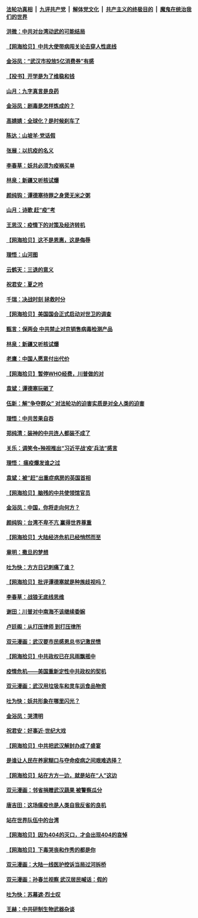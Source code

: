 ####  [法轮功真相](../../../../basic/blob/master/README.md?t=04210731) &nbsp;|&nbsp; [九评共产党](../../../../9ping.md/blob/master/README.md?t=04210731) &nbsp;|&nbsp; [解体党文化](../../../../jtdwh.md/blob/master/README.md?t=04210731)  &nbsp;|&nbsp; [共产主义的终极目的](../../../../gczydzjmd.md/blob/master/README.md?t=04210731) &nbsp;|&nbsp; [魔鬼在统治我们的世界](../../../../mgztzwmdsj.md/blob/master/README.md?t=04210731) 

#### [洪微：中共对台湾动武的可能结局](../pages/nsc993/n12046050.md?t=04210731) 

#### [【网海拾贝】中共大使带病闯关论击穿人性底线](../pages/nsc993/n12045886.md?t=04210731) 

#### [金浴凤：“武汉市投放5亿消费券”有感](../pages/nsc993/n12045563.md?t=04210731) 

#### [【投书】开学是为了维稳和钱](../pages/nsc993/n12045013.md?t=04210731) 

#### [山月：九字真言是良药](../pages/nsc993/n12044842.md?t=04210731) 

#### [金浴凤：剧毒是怎样炼成的？](../pages/nsc993/n12044835.md?t=04210731) 

#### [高婧婧：全球化？是时候刹车了](../pages/nsc993/n12044809.md?t=04210731) 

#### [陈达：山坡羊·党话假](../pages/nsc993/n12044764.md?t=04210731) 

#### [张展：以抗疫的名义](../pages/nsc993/n12044611.md?t=04210731) 

#### [李春草：妖共必须为疫祸买单](../pages/nsc993/n12042505.md?t=04210731) 

#### [林泉：新疆又听核试爆](../pages/nsc993/n12042501.md?t=04210731) 

#### [颜纯钩：谭德塞待罪之身煲无米之粥](../pages/nsc993/n12042390.md?t=04210731) 

#### [山月：诗歌 赶“疫”考](../pages/nsc993/n12041241.md?t=04210731) 

#### [王思汉：疫情下的对策及经济转机](../pages/nsc993/n12041228.md?t=04210731) 

#### [【网海拾贝】这不是恩惠，这是侮辱](../pages/nsc993/n12041118.md?t=04210731) 

#### [理悟：山河图](../pages/nsc993/n12040825.md?t=04210731) 

#### [云鹤天：三退的意义](../pages/nsc993/n12040774.md?t=04210731) 

#### [祝君安：夏之吟](../pages/nsc993/n12040754.md?t=04210731) 

#### [千瑞：决战时刻 拯救时分](../pages/nsc993/n12039912.md?t=04210731) 

#### [【网海拾贝】美国国会正式启动对世卫的调查](../pages/nsc993/n12037727.md?t=04210731) 

#### [甄言：保两会 中共禁止对京销售病毒检测产品](../pages/nsc993/n12037606.md?t=04210731) 

#### [林泉：新疆又听核试爆](../pages/nsc993/n12037325.md?t=04210731) 

#### [老鹰：中国人愿意付出代价](../pages/nsc993/n12035994.md?t=04210731) 

#### [【网海拾贝】暂停WHO经费，川普做的对](../pages/nsc993/n12035636.md?t=04210731) 

#### [袁斌：谭德塞玩砸了](../pages/nsc993/n12035321.md?t=04210731) 

#### [伍新：解“争夺群众” 对法轮功的迫害实质是对全人类的迫害](../pages/nsc993/n12033869.md?t=04210731) 

#### [理悟：中共苦果自吞](../pages/nsc993/n12033842.md?t=04210731) 

#### [郑纯清：装神的中共连人都装不成了](../pages/nsc993/n12033689.md?t=04210731) 

#### [关乐：调笑令•殃视推出“习近平战‘疫’兵法”感言](../pages/nsc993/n12032806.md?t=04210731) 

#### [理悟： 瘟疫爆发谁之过](../pages/nsc993/n12032604.md?t=04210731) 

#### [袁斌：被“赶”出重症病房的英国首相](../pages/nsc993/n12031911.md?t=04210731) 

#### [【网海拾贝】脑残的中共使领馆官员](../pages/nsc993/n12031848.md?t=04210731) 

#### [金浴凤：中国，你将走向何方？](../pages/nsc993/n12029487.md?t=04210731) 

#### [颜纯钩：台湾不卑不亢  赢得世界尊重](../pages/nsc993/n12029336.md?t=04210731) 

#### [【网海拾贝】大陆经济危机已经悄然而至](../pages/nsc993/n12028651.md?t=04210731) 

#### [章明：撒旦的梦想](../pages/nsc993/n12027889.md?t=04210731) 

#### [吐为快：方方日记刺痛了谁？](../pages/nsc993/n12023156.md?t=04210731) 

#### [【网海拾贝】批评谭德塞就是种族歧视吗？](../pages/nsc993/n12022858.md?t=04210731) 

#### [李春草：战狼无底线思维](../pages/nsc993/n12022088.md?t=04210731) 

#### [谢田：川普对中南海不该继续委婉](../pages/nsc993/n12021089.md?t=04210731) 

#### [卢廷阁：从打压律师 到打压律所](../pages/nsc993/n12019704.md?t=04210731) 

#### [双元漫画：武汉要市民感恩总书记激民愤](../pages/nsc993/n12004567.md?t=04210731) 

#### [【网海拾贝】中共政权已在风雨飘摇中](../pages/nsc993/n12018736.md?t=04210731) 

#### [疫情危机——美国重新定性中共政权的契机](../pages/nsc993/n12017853.md?t=04210731) 

#### [双元漫画：武汉用垃圾车和灵车运食品物资](../pages/nsc993/n12004554.md?t=04210731) 

#### [吐为快：妖共形象在哪里闪光？](../pages/nsc993/n12015803.md?t=04210731) 

#### [金浴凤：哭清明](../pages/nsc993/n12015788.md?t=04210731) 

#### [祝君安：好事近·世纪大戏](../pages/nsc993/n12015773.md?t=04210731) 

#### [【网海拾贝】中共把武汉解封办成了盛宴](../pages/nsc993/n12015719.md?t=04210731) 

#### [是谁让人民在养家糊口与夺命疫病之间艰难选择？](../pages/nsc993/n12015203.md?t=04210731) 

#### [【网海拾贝】站在方方一边，就是站在“人”这边](../pages/nsc993/n12013340.md?t=04210731) 

#### [双元漫画：邻省捐赠武汉蔬果 被警察瓜分](../pages/nsc993/n12004526.md?t=04210731) 

#### [唐吉田：这场瘟疫也是人类自我反省的良机](../pages/nsc993/n12011969.md?t=04210731) 

#### [站在世界队伍中的台湾](../pages/nsc993/n12011026.md?t=04210731) 

#### [【网海拾贝】因为404的灭口，才会出现404的哀悼](../pages/nsc993/n12011258.md?t=04210731) 

#### [【网海拾贝】下毒哭丧和作秀的都是你](../pages/nsc993/n12010425.md?t=04210731) 

#### [双元漫画：大陆一线医护控诉当局过河拆桥](../pages/nsc993/n12004471.md?t=04210731) 

#### [双元漫画：孙春兰视察 武汉居民喊话：假的](../pages/nsc993/n12004452.md?t=04210731) 

#### [吐为快：苏幕遮·烈士叹](../pages/nsc993/n12006125.md?t=04210731) 

#### [王赫：中共研制生物武器杂谈](../pages/nsc993/n12005642.md?t=04210731) 


